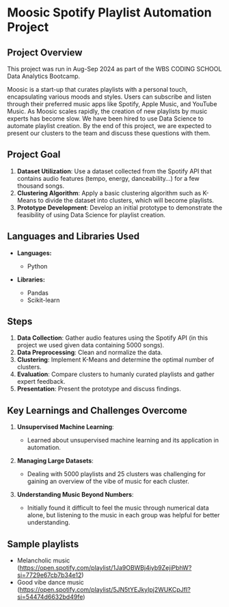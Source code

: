 # Moosic Spotify Playlist Automation Project

## Project Overview
This project was run in Aug-Sep 2024 as part of the WBS CODING SCHOOL Data Analytics Bootcamp.

Moosic is a start-up that curates playlists with a personal touch, encapsulating various moods and styles. 
Users can subscribe and listen through their preferred music apps like Spotify, Apple Music, and YouTube Music.
As Moosic scales rapidly, the creation of new playlists by music experts has become slow. We have been hired to use Data Science to automate playlist creation.
By the end of this project, we are expected to present our clusters to the team and discuss these questions with them.


## Project Goal
1. **Dataset Utilization**: Use a dataset collected from the Spotify API that contains audio features (tempo, energy, danceability…) for a few thousand songs.
2. **Clustering Algorithm**: Apply a basic clustering algorithm such as K-Means to divide the dataset into clusters, which will become playlists.
3. **Prototype Development**: Develop an initial prototype to demonstrate the feasibility of using Data Science for playlist creation.


## Languages and Libraries Used
- **Languages:**
  - Python

- **Libraries:**
  - Pandas
  - Scikit-learn
 
## Steps
1. **Data Collection**: Gather audio features using the Spotify API (in this project we used given data containing 5000 songs).
2. **Data Preprocessing**: Clean and normalize the data.
3. **Clustering**: Implement K-Means and determine the optimal number of clusters.
4. **Evaluation**: Compare clusters to humanly curated playlists and gather expert feedback.
5. **Presentation**: Present the prototype and discuss findings.

## Key Learnings and Challenges Overcome
1. **Unsupervised Machine Learning**:
   - Learned about unsupervised machine learning and its application in automation.

2. **Managing Large Datasets**:
   - Dealing with 5000 playlists and 25 clusters was challenging for gaining an overview of the vibe of music for each cluster.

3. **Understanding Music Beyond Numbers**:
   - Initially found it difficult to feel the music through numerical data alone, but listening to the music in each group was helpful for better understanding.

## Sample playlists
- Melancholic music (https://open.spotify.com/playlist/1Ja9OBWBj4iyb9ZejiPbhW?si=7729e67cb7b34e12)
- Good vibe dance music (https://open.spotify.com/playlist/5JN5tYEJkyIpj2WUKCpJfI?si=54474d6632bd49fe)
